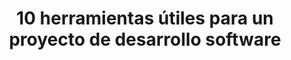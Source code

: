 ---
title: 10 herramientas útiles para un proyecto de desarrollo software
tags: [Open Source, DevOps, Development, Software, Banking Technology]
style:
color: 
description: El ciclo de desarrollo de software ha evolucionado de manera muy relevante en los últimos años, siendo transformado principalmente por las...
external_url: https://medium.com/bancolombia-tech/10-herramientas-%C3%BAtiles-para-un-proyecto-de-desarrollo-software-62db24c1aa72
---